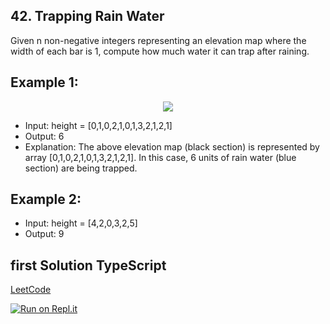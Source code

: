 ## 42. Trapping Rain Water
Given n non-negative integers representing an elevation map where the width of each bar is 1, compute how much water it can trap after raining.

## Example 1:

<p align="center">
  <img src="https://assets.leetcode.com/uploads/2018/10/22/rainwatertrap.png" />
</p>

- Input: height = [0,1,0,2,1,0,1,3,2,1,2,1]
- Output: 6
- Explanation: The above elevation map (black section) is represented by array [0,1,0,2,1,0,1,3,2,1,2,1]. In this case, 6 units of rain water (blue section) are being trapped.

## Example 2:
- Input: height = [4,2,0,3,2,5]
- Output: 9


## first Solution TypeScript

[LeetCode](https://leetcode.com/submissions/detail/705424627/)

[![Run on Repl.it](https://repl.it/badge/github/oscharko/TS-LeetCode-42-Trapping-Rain-Water)](https://replit.com/@oscharko/TS-LeetCode-42-Trapping-Rain-Water)
